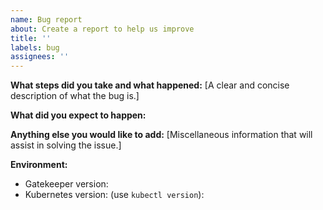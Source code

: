 ```yaml
---
name: Bug report
about: Create a report to help us improve
title: ''
labels: bug
assignees: ''
---
```


**What steps did you take and what happened:**
[A clear and concise description of what the bug is.]


**What did you expect to happen:**


**Anything else you would like to add:**
[Miscellaneous information that will assist in solving the issue.]


**Environment:**

- Gatekeeper version:
- Kubernetes version: (use `kubectl version`):